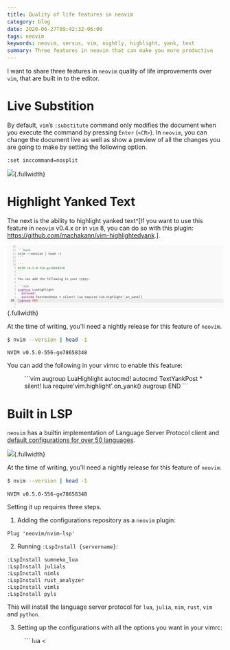 ```yaml
---
title: Quality of life features in neovim
category: blog
date: 2020-06-27T09:42:32-06:00
tags: neovim
keywords: neovim, versus, vim, nightly, highlight, yank, text
summary: Three features in neovim that can make you more productive
---
```


I want to share three features in `neovim` quality of life improvements over `vim`, that are built in to the editor.

# Live Substition

By default, `vim`’s `:substitute` command only modifies the document when you execute the command by pressing `Enter` (`<CR>`).
In `neovim`, you can change the document live as well as show a preview of all the changes you are going to make by setting the following option.

```
:set inccommand=nosplit
```

![](images/nvim-live-substitition.mov.gif){.fullwidth}

# Highlight Yanked Text

The next is the ability to highlight yanked text^[If you want to use this feature in `neovim` v0.4.x or in `vim` 8, you can do so with this plugin: <https://github.com/machakann/vim-highlightedyank>.].

![](images/nvim-highlight-yank.mov.gif){.fullwidth}

At the time of writing, you'll need a nightly release for this feature of `neovim`.

```bash
$ nvim --version | head -1
```

```
NVIM v0.5.0-556-ge78658348
```

You can add the following in your vimrc to enable this feature:

<figure class="fullwidth">
```vim
augroup LuaHighlight
  autocmd!
  autocmd TextYankPost * silent! lua require'vim.highlight'.on_yank()
augroup END
```
</figure>

# Built in LSP

`neovim` has a builtin implementation of Language Server Protocol client and [default configurations for over 50 languages](https://github.com/neovim/nvim-lsp).

![](images/nvim-builtin-lsp.mov.gif){.fullwidth}

At the time of writing, you'll need a nightly release for this feature of `neovim`.

```bash
$ nvim --version | head -1
```

```
NVIM v0.5.0-556-ge78658348
```

Setting it up requires three steps.

1) Adding the configurations repository as a `neovim` plugin:

```
Plug 'neovim/nvim-lsp'
```

2) Running `:LspInstall {servername}`:

```vim
:LspInstall sumneko_lua
:LspInstall julials
:LspInstall nimls
:LspInstall rust_analyzer
:LspInstall vimls
:LspInstall pyls
```

This will install the language server protocol for `lua`, `julia`, `nim`, `rust`, `vim` and `python`.

3) Setting up the configurations with all the options you want in your vimrc:

<figure class="fullwidth">
```
lua <<EOF
    local nvim_lsp = require'nvim_lsp'
    nvim_lsp.sumneko_lua.setup()
    nvim_lsp.julials.setup()
    nvim_lsp.nimls.setup()
    nvim_lsp.vimls.setup()
    nvim_lsp.pyls.setup{
        settings = {
            pyls = {
                configurationSources = {
                    pycodestyle,
                    flake8
                }
            }
        }
    }
EOF
```
</figure>
